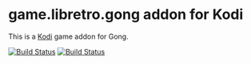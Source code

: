 # game.libretro.gong addon for Kodi

This is a [Kodi](http://kodi.tv) game addon for Gong.

[![Build Status](https://travis-ci.org/kodi-game/game.libretro.gong.svg?branch=master)](https://travis-ci.org/kodi-game/game.libretro.gong)
[![Build Status](https://ci.appveyor.com/api/projects/status/github/kodi-game/game.libretro.gong?svg=true)](https://ci.appveyor.com/project/kodi-game/game-libretro-gong)
